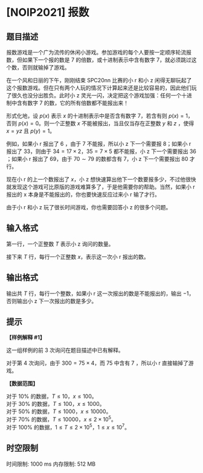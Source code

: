 # [NOIP2021] 报数

## 题目描述

报数游戏是一个广为流传的休闲小游戏。参加游戏的每个人要按一定顺序轮流报数，但如果下一个报的数是 $7$ 的倍数，或十进制表示中含有数字 $7$，就必须跳过这个数，否则就输掉了游戏。

在一个风和日丽的下午，刚刚结束 SPC20nn 比赛的小 r 和小 z 闲得无聊玩起了这个报数游戏。但在只有两个人玩的情况下计算起来还是比较容易的，因此他们玩了很久也没分出胜负。此时小 z 灵光一闪，决定把这个游戏加强：任何一个十进制中含有数字 $7$ 的数，它的所有倍数都不能报出来！

形式化地，设 $p(x)$ 表示 $x$ 的十进制表示中是否含有数字 $7$，若含有则 $p(x) = 1$，否则 $p(x) = 0$。则一个正整数 $x$ 不能被报出，当且仅当存在正整数 $y$ 和 $z$ ，使得 $x = yz$ 且 $p(y) = 1$。


例如，如果小 r 报出了 $6$ ，由于 $7$ 不能报，所以小 z 下一个需要报 $8$；如果小 r 报出了 $33$，则由于 $34 = 17 \times 2$，$35 = 7 \times 5$ 都不能报，小 z 下一个需要报出 $36$ ；如果小 r 报出了 $69$，由于 $70 \sim 79$ 的数都含有 $7$，小 z 下一个需要报出 $80$ 才行。

现在小 r 的上一个数报出了 $x$，小 z 想快速算出他下一个数要报多少，不过他很快就发现这个游戏可比原版的游戏难算多了，于是他需要你的帮助。当然，如果小 r 报出的 x 本身是不能报出的，你也要快速反应过来小 r 输了才行。

由于小 r 和小 z 玩了很长时间游戏，你也需要回答小 z 的很多个问题。

## 输入格式

第一行，一个正整数 $T$ 表示小 z 询问的数量。

接下来 $T$ 行，每行一个正整数 $x$，表示这一次小 r 报出的数。

## 输出格式

输出共 $T$ 行，每行一个整数，如果小 r 这一次报出的数是不能报出的，输出 $-1$，否则输出小 z 下一次报出的数是多少。

## 提示

**【样例解释 #1】**

这一组样例的前 $3$ 次询问在题目描述中已有解释。

对于第 $4$ 次询问，由于 $300 = 75 \times 4$，而 $75$ 中含有 $7$ ，所以小 r 直接输掉了游戏。

**【数据范围】**

对于 $10\%$ 的数据，$T \leq 10$，$x \leq 100$。  
对于 $30\%$ 的数据，$T \leq 100$，$x \leq 1000$。  
对于 $50\%$ 的数据，$T \leq 1000$，$x \leq 10000$。  
对于 $70\%$ 的数据，$T \leq 10000$，$x \leq 2 \times {10}^5$。  
对于 $100\%$ 的数据，$1 \le T \leq 2 \times {10}^5$，$1 \le x \leq {10}^7$。

## 时空限制

时间限制: 1000 ms
内存限制: 512 MB
